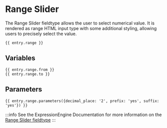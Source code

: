 # Range Slider

The Range Slider fieldtype allows the user to select numerical value. It is rendered as range HTML input type with some additional styling, allowing users to precisely select the value.

```twig
{{ entry.range }}
```

## Variables

```twig
{{ entry.range.from }}
{{ entry.range.to }}
```

## Parameters

```twig
{{ entry.range.parameters({decimal_place: '2', prefix: 'yes', suffix: 'yes'}) }}
```

:::info
See the ExpressionEngine Documentation for more information on the [Range Slider fieldtype](https://docs.expressionengine.com/latest/fieldtypes/range-slider.html)
:::